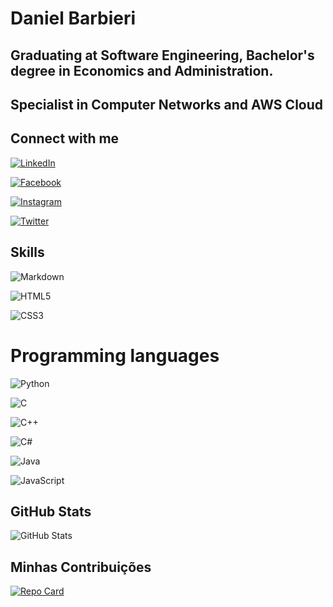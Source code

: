 # Daniel Barbieri
## Graduating at Software Engineering, Bachelor's degree in Economics and Administration.
## Specialist in Computer Networks and AWS Cloud

## Connect with me

[![LinkedIn](https://img.shields.io/badge/LinkedIn-000?style=for-the-badge&logo=linkedin&logoColor=0E76A8)](https://www.linkedin.com/in/daniel-barbieri-4990462a/)

[![Facebook](https://img.shields.io/badge/Facebook-000?style=for-the-badge&logo=facebook)](https://www.facebook.com/dibarbieri/)

[![Instagram](https://img.shields.io/badge/Instagram-000?style=for-the-badge&logo=instagram)](https://www.instagram.com/danielbarbieri21/)

[![Twitter](https://img.shields.io/badge/Twitter-000?style=for-the-badge&logo=twitter)](https://twitter.com/dibarbieri21)

## Skills

![Markdown](https://img.shields.io/badge/Markdown-000?style=for-the-badge&logo=markdown)

![HTML5](https://img.shields.io/badge/HTML5-000?style=for-the-badge&logo=html5)

![CSS3](https://img.shields.io/badge/CSS3-000?style=for-the-badge&logo=css3&logoColor=264CE4)

# Programming languages
![Python](https://img.shields.io/badge/Python-000?style=for-the-badge&logo=python)

![C](https://img.shields.io/badge/C-000?style=for-the-badge&logo=c)

![C++](https://img.shields.io/badge/C%2B%2B-000?style=for-the-badge&logo=c%2B%2B&logoColor=00599C)

![C#](https://img.shields.io/badge/C%23-000?style=for-the-badge&logo=c-sharp&logoColor=823085)

![Java](https://img.shields.io/badge/Java-000?style=for-the-badge&logo=java)

![JavaScript](https://img.shields.io/badge/JavaScript-000?style=for-the-badge&logo=javascript)

## GitHub Stats
![GitHub Stats](https://github-readme-stats.vercel.app/api?username=DanielBarbieri21&theme=transparent&bg_color=000&border_color=30A3DC&show_icons=true&icon_color=30A3DC&title_color=E94D5F&text_color=FFF)

## Minhas Contribuições
[![Repo Card](https://github-readme-stats.vercel.app/api/pin/?username=DanielBarbieri21&repo=dio-lab-open-source&bg_color=000&border_color=30A3DC&show_icons=true&icon_color=30A3DC&title_color=E94D5F&text_color=FFF)](https://github.com/DanielBarbieri21/dio-lab-open-source)

